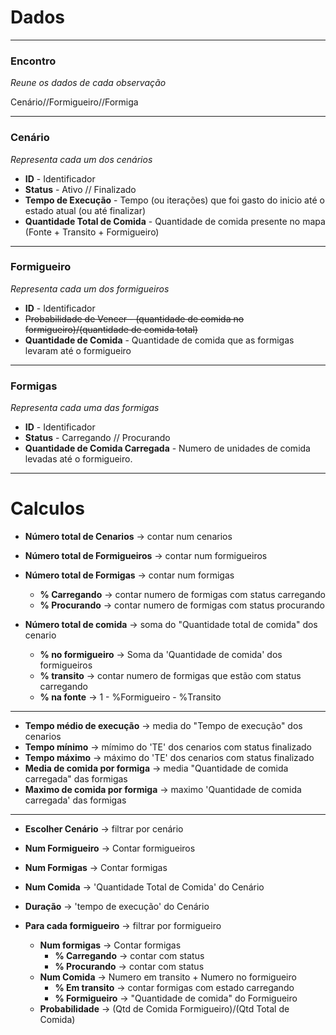 # Dados
------------------------------------
### Encontro

*Reune os dados de cada observação* 

Cenário//Formigueiro//Formiga

-----------------------------------

### Cenário

*Representa cada um dos cenários*

- __ID__ - Identificador
- __Status__ - Ativo // Finalizado
- __Tempo de Execução__ - Tempo (ou iterações) que foi gasto do inicio até o estado atual (ou até finalizar)
- __Quantidade Total de Comida__ - Quantidade de comida presente no mapa (Fonte + Transito + Formigueiro)

-----------------------------------

### Formigueiro
*Representa cada um dos formigueiros*

- **ID** - Identificador
- <s>Probabilidade de Vencer - (quantidade de comida no formigueiro)/(quantidade de comida total)</s>
- **Quantidade de Comida** - Quantidade de comida que as formigas levaram até o formigueiro

-------------------------------------

### Formigas

*Representa cada uma das formigas*

- **ID** - Identificador
- **Status** - Carregando // Procurando
- **Quantidade de Comida Carregada** - Numero de unidades de comida levadas até o formigueiro.

___________________________________


# Calculos

- **Número total de Cenarios** -> contar num cenarios

- **Número total de Formigueiros** -> contar num formigueiros

- **Número total de Formigas** -> contar num formigas
	- **% Carregando** -> contar numero de formigas com status carregando
	- **% Procurando** -> contar numero de formigas com status procurando

- **Número total de comida** -> soma do "Quantidade total de comida" dos cenario
	- **% no formigueiro** -> Soma da 'Quantidade de comida' dos formigueiros
	- **% transito** -> contar numero de formigas que estão com status carregando
	- **% na fonte** -> 1 - %Formigueiro - %Transito

------------------------------------
- **Tempo médio de execução** -> media do "Tempo de execução" dos cenarios
- **Tempo mínimo** -> mímimo do 'TE' dos cenarios com status finalizado
- **Tempo máximo** -> máximo do 'TE' dos cenarios com status finalizado
- **Media de comida por formiga** -> media "Quantidade de comida carregada" das formigas
- **Maximo de comida por formiga** -> maximo 'Quantidade de comida carregada' das formigas
-----------------------------------

- **Escolher Cenário** -> filtrar por cenário

- **Num Formigueiro** -> Contar formigueiros
- **Num Formigas** -> Contar formigas
- **Num Comida** -> 'Quantidade Total de Comida' do Cenário
- **Duração** -> 'tempo de execução' do Cenário

- **Para cada formigueiro** -> filtrar por formigueiro
	- **Num formigas** -> Contar formigas
		- **% Carregando** -> contar com status
		- **% Procurando** -> contar com status
	- **Num Comida** -> Numero em transito + Numero no formigueiro
		- **% Em transito** -> contar formigas com estado carregando
		- **% Formigueiro** -> "Quantidade de comida" do Formigueiro
	- **Probabilidade** -> (Qtd de Comida Formigueiro)/(Qtd Total de Comida)


